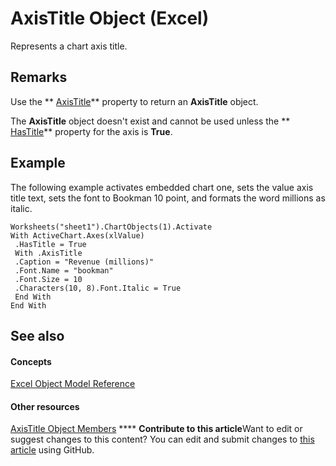 
# AxisTitle Object (Excel)

Represents a chart axis title.


## Remarks

Use the  ** [AxisTitle](33ba6b94-189b-e9d0-a153-af028380a58a.md)** property to return an **AxisTitle** object.

The  **AxisTitle** object doesn't exist and cannot be used unless the ** [HasTitle](4b3d656f-4416-42a6-cefd-9684ba98c8e3.md)** property for the axis is **True**.


## Example

The following example activates embedded chart one, sets the value axis title text, sets the font to Bookman 10 point, and formats the word millions as italic.


```
Worksheets("sheet1").ChartObjects(1).Activate 
With ActiveChart.Axes(xlValue) 
 .HasTitle = True 
 With .AxisTitle 
 .Caption = "Revenue (millions)" 
 .Font.Name = "bookman" 
 .Font.Size = 10 
 .Characters(10, 8).Font.Italic = True 
 End With 
End With 

```


## See also


#### Concepts


 [Excel Object Model Reference](11ea8598-8a20-92d5-f98b-0da04263bf2c.md)
#### Other resources


 [AxisTitle Object Members](84970b5a-91a1-b785-5632-97a0de4410f2.md)
****   **Contribute to this article**Want to edit or suggest changes to this content? You can edit and submit changes to  [this article](https://github.com/jhershey00/VBA_Excel_Test/OpenXMLCon/articles/563d3ba5-aa77-b6fc-236a-7838d75eaa53.md) using GitHub.


